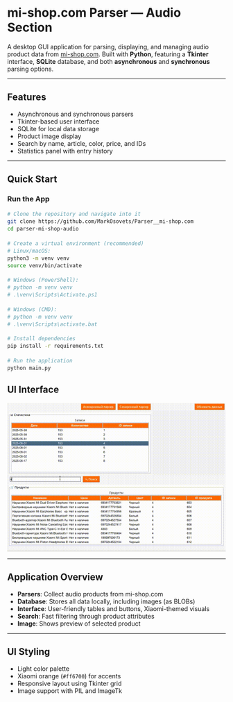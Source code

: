 # mi-shop.com Parser — Audio Section

A desktop GUI application for parsing, displaying, and managing audio product data from [mi-shop.com](https://mi-shop.com). Built with **Python**, featuring a **Tkinter** interface, **SQLite** database, and both **asynchronous** and **synchronous** parsing options.

---

## Features

* Asynchronous and synchronous parsers
* Tkinter-based user interface
* SQLite for local data storage
* Product image display
* Search by name, article, color, price, and IDs
* Statistics panel with entry history

---

## Quick Start

### Run the App

```bash
# Clone the repository and navigate into it
git clone https://github.com/MarkOsovets/Parser__mi-shop.com
cd parser-mi-shop-audio

# Create a virtual environment (recommended)
# Linux/macOS:
python3 -m venv venv
source venv/bin/activate

# Windows (PowerShell):
# python -m venv venv
# .\venv\Scripts\Activate.ps1

# Windows (CMD):
# python -m venv venv
# .\venv\Scripts\activate.bat

# Install dependencies
pip install -r requirements.txt

# Run the application
python main.py

```
## UI Interface

![UI Interface](gif/output.gif)


---

## Application Overview

* **Parsers**: Collect audio products from mi-shop.com
* **Database**: Stores all data locally, including images (as BLOBs)
* **Interface**: User-friendly tables and buttons, Xiaomi-themed visuals
* **Search**: Fast filtering through product attributes
* **Image**: Shows preview of selected product

---

## UI Styling

* Light color palette
* Xiaomi orange (`#ff6700`) for accents
* Responsive layout using Tkinter grid
* Image support with PIL and ImageTk

